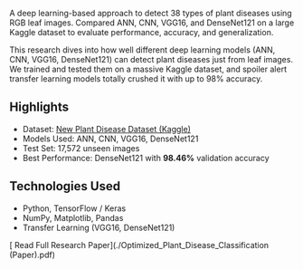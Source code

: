 A deep learning-based approach to detect 38 types of plant diseases using RGB leaf images. Compared ANN, CNN, VGG16, and DenseNet121 on a large Kaggle dataset to evaluate performance, accuracy, and generalization.

This research dives into how well different deep learning models (ANN, CNN, VGG16, DenseNet121) can detect plant diseases just from leaf images.
We trained and tested them on a massive Kaggle dataset, and spoiler alert transfer learning models totally crushed it with up to 98% accuracy.


##  Highlights
 - Dataset: [New Plant Disease Dataset (Kaggle)](https://www.kaggle.com/datasets/vipoooool/new-plant-diseases-dataset)
 - Models Used: ANN, CNN, VGG16, DenseNet121
 - Test Set: 17,572 unseen images
 - Best Performance: DenseNet121 with **98.46%** validation accuracy

 ## Technologies Used
- Python, TensorFlow / Keras
- NumPy, Matplotlib, Pandas
- Transfer Learning (VGG16, DenseNet121)

[ Read Full Research Paper](./Optimized_Plant_Disease_Classification (Paper).pdf)


